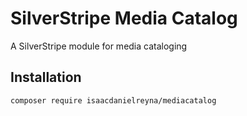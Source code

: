 # SilverStripe Media Catalog

A SilverStripe module for media cataloging

## Installation

```
composer require isaacdanielreyna/mediacatalog
```